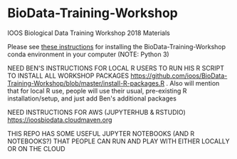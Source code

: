 # BioData-Training-Workshop
IOOS Biological Data Training Workshop 2018 Materials


Please see [these instructions](https://github.com/ioos/BioData-Training-Workshop/blob/master/installation.md) for installing the BioData-Training-Workshop conda environment in your computer (NOTE: Python 3)

NEED BEN'S INSTRUCTIONS FOR LOCAL R USERS TO RUN HIS R SCRIPT TO INSTALL ALL WORKSHOP PACKAGES https://github.com/ioos/BioData-Training-Workshop/blob/master/install-R-packages.R . Also will mention that for local R use, people will use their usual, pre-existing R installation/setup, and just add Ben's additional packages

NEED INSTRUCTIONS FOR AWS (JUPYTERHUB & RSTUDIO) https://ioosbiodata.cloudmaven.org

THIS REPO HAS SOME USEFUL JUPYTER NOTEBOOKS (AND R NOTEBOOKS?) THAT PEOPLE CAN RUN AND PLAY WITH EITHER LOCALLY OR ON THE CLOUD
